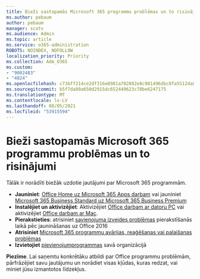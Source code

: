 ```yaml
---
title: Bieži sastopamās Microsoft 365 programmu problēmas un to risinājumi
ms.author: pebaum
author: pebaum
manager: scotv
ms.audience: Admin
ms.topic: article
ms.service: o365-administration
ROBOTS: NOINDEX, NOFOLLOW
localization_priority: Priority
ms.collection: Adm_O365
ms.custom:
- "9002483"
- "4824"
ms.openlocfilehash: c73bff214ce2df316e8981a702892e8c901496dbc8fa5512da82ff6f79cce1e2
ms.sourcegitcommit: b5f7da89a650d2915dc652449623c78be6247175
ms.translationtype: MT
ms.contentlocale: lv-LV
ms.lasthandoff: 08/05/2021
ms.locfileid: "53915594"
---
```

# <a name="common-issues-and-resolutions-with-microsoft-365-apps"></a>Bieži sastopamās Microsoft 365 programmu problēmas un to risinājumi

Tālāk ir norādīti biežāk uzdotie jautājumi par Microsoft 365 programmām.

- **Jauniniet**:  [Office Home uz Microsoft 365 Apps darbam](https://support.office.com/article/how-do-i-upgrade-office-ee68f6cf-422f-464a-82ec-385f65391350#OfficeVersion=Office_365_subscription) vai jauniniet [Microsoft 365 Business Standard uz Microsoft 365 Business Premium](https://docs.microsoft.com/microsoft-365/business/migrate-to-microsoft-365-business)
- **Instalējiet un aktivizējiet**: Aktivizējiet [Office darbam ar datoru PC](https://support.office.com/article/activate-office-5bd38f38-db92-448b-a982-ad170b1e187e) vai aktivizējiet [Office darbam ar Mac](https://support.office.com/article/activate-office-for-mac-7f6646b1-bb14-422a-9ad4-a53410fcefb2).
- **Pierakstieties**: atrisiniet [savienojuma izveides problēmas](https://docs.microsoft.com/office365/troubleshoot/authentication/connection-issue-when-sign-in-office-2016) pierakstīšanās laikā pēc jaunināšanas uz Office 2016
- **Atrisiniet** [Microsoft 365 programmu avārijas, reaģēšanas vai palaišanas problēmas](https://docs.microsoft.com/alchemyinsights/office-apps-don't-launch-start)
- **Izvietojiet** [pievienojumprogrammas](https://docs.microsoft.com/microsoft-365/admin/manage/manage-deployment-of-add-ins?view=o365-worldwide) savā organizācijā

**Piezīme**. Lai saņemtu konkrētāku atbildi par Office programmu problēmām, pārfrāzējiet savu jautājumu un norādiet visas kļūdas, kuras redzat, vai miniet jūsu izmantotos līdzekļus.

